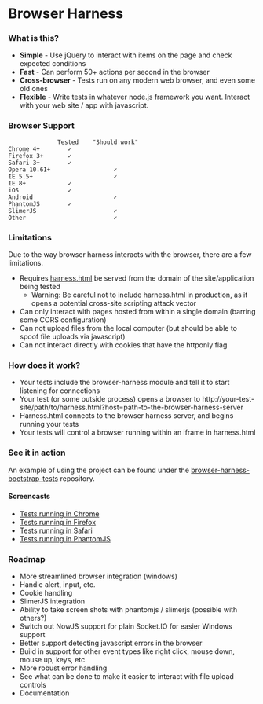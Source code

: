 Browser Harness
===============

### What is this?

* **Simple** - Use jQuery to interact with items on the page and check expected conditions
* **Fast** - Can perform 50+ actions per second in the browser
* **Cross-browser** - Tests run on any modern web browser, and even some old ones
* **Flexible** - Write tests in whatever node.js framework you want. Interact with your web site / app with javascript.

### Browser Support

```
              Tested    "Should work"
Chrome 4+        ✓
Firefox 3+       ✓
Safari 3+        ✓
Opera 10.61+                  ✓
IE 5.5+                       ✓
IE 8+            ✓
iOS              ✓
Android                       ✓
PhantomJS        ✓
SlimerJS                      ✓
Other                         ✓
```

### Limitations

Due to the way browser harness interacts with the browser, there are a few limitations.

* Requires [harness.html](https://github.com/scriby/browser-harness/blob/master/client/harness.html) be served from the domain of the site/application being tested
    * Warning: Be careful not to include harness.html in production, as it opens a potential cross-site scripting attack vector
* Can only interact with pages hosted from within a single domain (barring some CORS configuration)
* Can not upload files from the local computer (but should be able to spoof file uploads via javascript)
* Can not interact directly with cookies that have the httponly flag

### How does it work?

* Your tests include the browser-harness module and tell it to start listening for connections
* Your test (or some outside process) opens a browser to http://your-test-site/path/to/harness.html?host=path-to-the-browser-harness-server
* Harness.html connects to the browser harness server, and begins running your tests
* Your tests will control a browser running within an iframe in harness.html

### See it in action

An example of using the project can be found under the [browser-harness-bootstrap-tests](https://github.com/scriby/browser-harness-bootstrap-tests) repository.

#### Screencasts

* [Tests running in Chrome](http://screencast.com/t/0TaRAmUD)
* [Tests running in Firefox](http://screencast.com/t/n6hxBjMhsh)
* [Tests running in Safari](http://screencast.com/t/3HmnMfMC)
* [Tests running in PhantomJS](http://screencast.com/t/Wd4q5kSPsT)

### Roadmap


* More streamlined browser integration (windows)
* Handle alert, input, etc.
* Cookie handling
* SlimerJS integration
* Ability to take screen shots with phantomjs / slimerjs (possible with others?)
* Switch out NowJS support for plain Socket.IO for easier Windows support
* Better support detecting javascript errors in the browser
* Build in support for other event types like right click, mouse down, mouse up, keys, etc.
* More robust error handling
* See what can be done to make it easier to interact with file upload controls
* Documentation